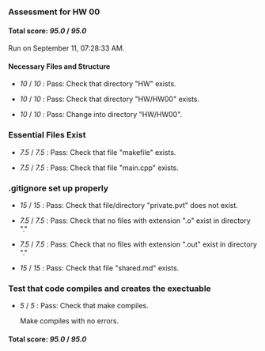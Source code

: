 ### Assessment for HW 00

#### Total score: _95.0_ / _95.0_

Run on September 11, 07:28:33 AM.


#### Necessary Files and Structure

+  _10_ / _10_ : Pass: Check that directory "HW" exists.

+  _10_ / _10_ : Pass: Check that directory "HW/HW00" exists.

+  _10_ / _10_ : Pass: Change into directory "HW/HW00".


### Essential Files Exist

+  _7.5_ / _7.5_ : Pass: Check that file "makefile" exists.

+  _7.5_ / _7.5_ : Pass: Check that file "main.cpp" exists.


### .gitignore set up properly

+  _15_ / _15_ : Pass: Check that file/directory "private.pvt" does not exist.

+  _7.5_ / _7.5_ : Pass: Check that no files with extension ".o" exist in directory "."

+  _7.5_ / _7.5_ : Pass: Check that no files with extension ".out" exist in directory "."

+  _15_ / _15_ : Pass: Check that file "shared.md" exists.


### Test that code compiles and creates the exectuable

+  _5_ / _5_ : Pass: Check that make compiles.

    Make compiles with no errors.



#### Total score: _95.0_ / _95.0_

